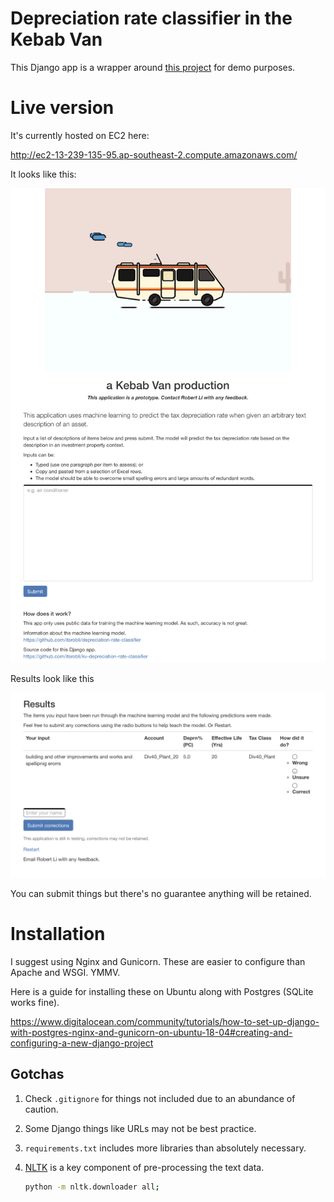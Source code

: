 # Depreciation rate classifier in the Kebab Van

This Django app is a wrapper around [this project](https://github.com/itsrobli/depreciation-rate-classifier) for demo purposes.


# Live version

It's currently hosted on EC2 here:

http://ec2-13-239-135-95.ap-southeast-2.compute.amazonaws.com/


It looks like this:

![screenshot](screenshot.png)

Results look like this

![screenshot](screenshot-results.png)

You can submit things but there's no guarantee anything will be retained.


# Installation

I suggest using Nginx and Gunicorn. These are easier to configure than Apache and WSGI. YMMV.

Here is a guide for installing these on Ubuntu along with Postgres (SQLite works fine).

https://www.digitalocean.com/community/tutorials/how-to-set-up-django-with-postgres-nginx-and-gunicorn-on-ubuntu-18-04#creating-and-configuring-a-new-django-project

## Gotchas

1. Check `.gitignore` for things not included due to an abundance of caution.
2. Some Django things like URLs may not be best practice.
3. `requirements.txt` includes more libraries than absolutely necessary.
4. [NLTK](https://www.nltk.org) is a key component of pre-processing the text data.
    
    ```bash
    python -m nltk.downloader all;
    ```
